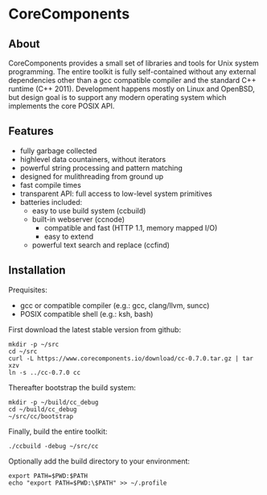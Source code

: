 CoreComponents                           <!--- {#mainpage} --->
==============

About
-----

CoreComponents provides a small set of libraries and tools for Unix system programming.
The entire toolkit is fully self-contained without any external dependencies other than a gcc
compatible compiler and the standard C++ runtime (C++ 2011). Development happens mostly on Linux and
OpenBSD, but design goal is to support any modern operating system which implements the
core POSIX API.

Features
--------

 * fully garbage collected
 * highlevel data countainers, without iterators
 * powerful string processing and pattern matching
 * designed for mulithreading from ground up
 * fast compile times
 * transparent API: full access to low-level system primitives
 * batteries included:
   * easy to use build system (ccbuild)
   * built-in webserver (ccnode)
     * compatible and fast (HTTP 1.1, memory mapped I/O)
     * easy to extend
   * powerful text search and replace (ccfind)

Installation
------------

Prequisites:
 * gcc or compatible compiler (e.g.: gcc, clang/llvm, suncc)
 * POSIX compatible shell (e.g.: ksh, bash)

First download the latest stable version from github:
```
mkdir -p ~/src
cd ~/src
curl -L https://www.corecomponents.io/download/cc-0.7.0.tar.gz | tar xzv
ln -s ../cc-0.7.0 cc
```

Thereafter bootstrap the build system:
```
mkdir -p ~/build/cc_debug
cd ~/build/cc_debug
~/src/cc/bootstrap
```

Finally, build the entire toolkit:
```
./ccbuild -debug ~/src/cc
```

Optionally add the build directory to your environment:
```
export PATH=$PWD:$PATH
echo "export PATH=$PWD:\$PATH" >> ~/.profile
```
